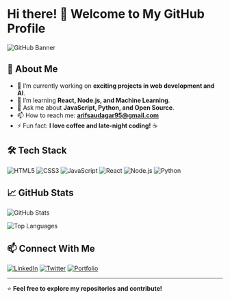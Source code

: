 # Hi there! 👋 Welcome to My GitHub Profile

![GitHub Banner](https://source.unsplash.com/1600x400/?technology,coding)

## 🚀 About Me

- 🔭 I’m currently working on **exciting projects in web development and AI**.
- 🌱 I’m learning **React, Node.js, and Machine Learning**.
- 💬 Ask me about **JavaScript, Python, and Open Source**.
- 📫 How to reach me: **[arifsaudagar95@gmail.com](mailto:arifsaudagar95@gmail.com)**
- ⚡ Fun fact: **I love coffee and late-night coding!** ☕

## 🛠️ Tech Stack

![HTML5](https://img.shields.io/badge/HTML5-E34F26?style=for-the-badge&logo=html5&logoColor=white)
![CSS3](https://img.shields.io/badge/CSS3-1572B6?style=for-the-badge&logo=css3&logoColor=white)
![JavaScript](https://img.shields.io/badge/JavaScript-F7DF1E?style=for-the-badge&logo=javascript&logoColor=black)
![React](https://img.shields.io/badge/React-61DAFB?style=for-the-badge&logo=react&logoColor=black)
![Node.js](https://img.shields.io/badge/Node.js-339933?style=for-the-badge&logo=node.js&logoColor=white)
![Python](https://img.shields.io/badge/Python-3776AB?style=for-the-badge&logo=python&logoColor=white)

## 📈 GitHub Stats

![GitHub Stats](https://github-readme-stats.vercel.app/api?username=arifsaudagar&show_icons=true&theme=radical)

![Top Languages](https://github-readme-stats.vercel.app/api/top-langs/?username=arifsaudagar&layout=compact&theme=radical)

## 📫 Connect With Me

[![LinkedIn](https://img.shields.io/badge/LinkedIn-0A66C2?style=for-the-badge&logo=linkedin&logoColor=white)](https://www.linkedin.com/in/your-profile)
[![Twitter](https://img.shields.io/badge/Twitter-1DA1F2?style=for-the-badge&logo=twitter&logoColor=white)](https://twitter.com/your-profile)
[![Portfolio](https://img.shields.io/badge/Portfolio-FF5722?style=for-the-badge&logo=google-chrome&logoColor=white)](https://your-portfolio.com)

---

⭐️ **Feel free to explore my repositories and contribute!**
